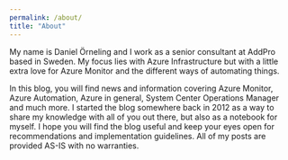 ```yaml
---
permalink: /about/
title: "About"
---
```


My name is Daniel Örneling and I work as a senior consultant at AddPro based in Sweden. My focus lies with Azure Infrastructure but with a little extra love for Azure Monitor and the different ways of automating things.

In this blog, you will find news and information covering Azure Monitor, Azure Automation, Azure in general, System Center Operations Manager and much more.  I started the blog somewhere back in 2012 as a way to share my knowledge with all of you out there, but also as a notebook for myself. I hope you will find the blog useful and keep your eyes open for recommendations and implementation guidelines. All of my posts are provided AS-IS with no warranties.